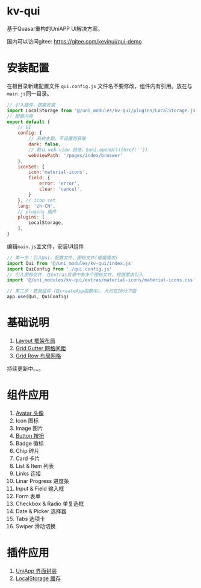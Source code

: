 # kv-qui

基于Quasar重构的UniAPP UI解决方案。

国内可以访问gitee: https://gitee.com/kevinui/qui-demo 

# 安装配置

在根目录新建配置文件 `qui.config.js` 文件名不要修改，组件内有引用。放在与`main.js`同一目录。

```javascript
// 引入插件，按需安装
import LocalStorage from '@/uni_modules/kv-qui/plugins/LocalStorage.js'
// 配置内容
export default {
	// UI 
	config: {
		// 系统主题，不设置则获取
		dark: false,
		// 默认 web-view 路径，$uni.openUrl({href:''})
		webViewPath: '/pages/index/broswer'
	},
	iconSet: {
		icon:'material-icons',
		field: {
			error: 'error',
			clear: 'cancel',
		}
	}, // icon set
	lang: 'zh-CN',
	// plugins 插件
	plugins: [
		LocalStorage,
	],
}
```

编辑`main.js`主文件，安装UI组件

```javascript
// 第一步：引入Qui、配置文件、图标文件(根据需求)
import Qui from '@/uni_modules/kv-qui/index.js'
import QuiConfig from './qui.config.js'
// 引入图标文件，在extras目录中有多个图标文件，根据需求引入
import '@/uni_modules/kv-qui/extras/material-icons/material-icons.css'

// 第二步：安装组件（在createApp函数中），大约在18行下面
app.use(Qui, QuiConfig)
```

# 基础说明

1. [Layout 框架布局](https://github.com/ajaxjs/qui-demo/blob/main/.documents/2.%E6%A1%86%E6%9E%B6%E5%B8%83%E5%B1%80.md)
2. [Grid Gutter 网格间距](https://github.com/ajaxjs/qui-demo/blob/main/.documents/3.%E7%BD%91%E6%A0%BC%E9%97%B4%E8%B7%9D.md)
3. [Grid Row 布局网格](https://github.com/ajaxjs/qui-demo/blob/main/.documents/4.%E5%B8%83%E5%B1%80%E7%BD%91%E6%A0%BC.md)

持续更新中。。。

# 组件应用

1. [Avatar 头像](https://github.com/ajaxjs/qui-demo/blob/main/.documents/compontnes/Avatar.md)
2. Icon 图标
3. Image 图片
4. [Button 按扭](https://github.com/ajaxjs/qui-demo/blob/main/.documents/compontnes/Button.md)
5. Badge 徽标
6. Chip 碎片
7. Card 卡片
8. List & Item 列表
9. Links 连接
10. Linar Progress 进度条
11. Input & Field 输入框
12. Form 表单
13. Checkbox & Radio 单复选框
14. Date & Picker 选择器
15. Tabs 选项卡
16. Swiper 滑动切换



# 插件应用

1. [UniApp 界面封装](https://github.com/ajaxjs/qui-demo/blob/main/.documents/plugs/UniApp.md)
2. [LocalStorage 缓存](https://github.com/ajaxjs/qui-demo/blob/main/.documents/plugs/LocalStorage.md)